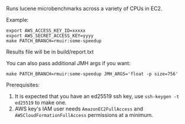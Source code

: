 <!--
    Licensed to the Apache Software Foundation (ASF) under one or more
    contributor license agreements.  See the NOTICE file distributed with
    this work for additional information regarding copyright ownership.
    The ASF licenses this file to You under the Apache License, Version 2.0
    the "License"); you may not use this file except in compliance with
    the License.  You may obtain a copy of the License at

        http://www.apache.org/licenses/LICENSE-2.0

    Unless required by applicable law or agreed to in writing, software
    distributed under the License is distributed on an "AS IS" BASIS,
    WITHOUT WARRANTIES OR CONDITIONS OF ANY KIND, either express or implied.
    See the License for the specific language governing permissions and
    limitations under the License.
-->

Runs lucene microbenchmarks across a variety of CPUs in EC2.

Example:

```console
export AWS_ACCESS_KEY_ID=xxxxx
export AWS_SECRET_ACCESS_KEY=yyyy
make PATCH_BRANCH=rmuir:some-speedup
```

Results file will be in build/report.txt

You can also pass additional JMH args if you want:

```console
make PATCH_BRANCH=rmuir:some-speedup JMH_ARGS='float -p size=756'
```

Prerequisites:

1. It is expected that you have an ed25519 ssh key, use `ssh-keygen -t ed25519` to make one.
2. AWS key's IAM user needs `AmazonEC2FullAccess` and `AWSCloudFormationFullAccess` permissions at a minimum.
